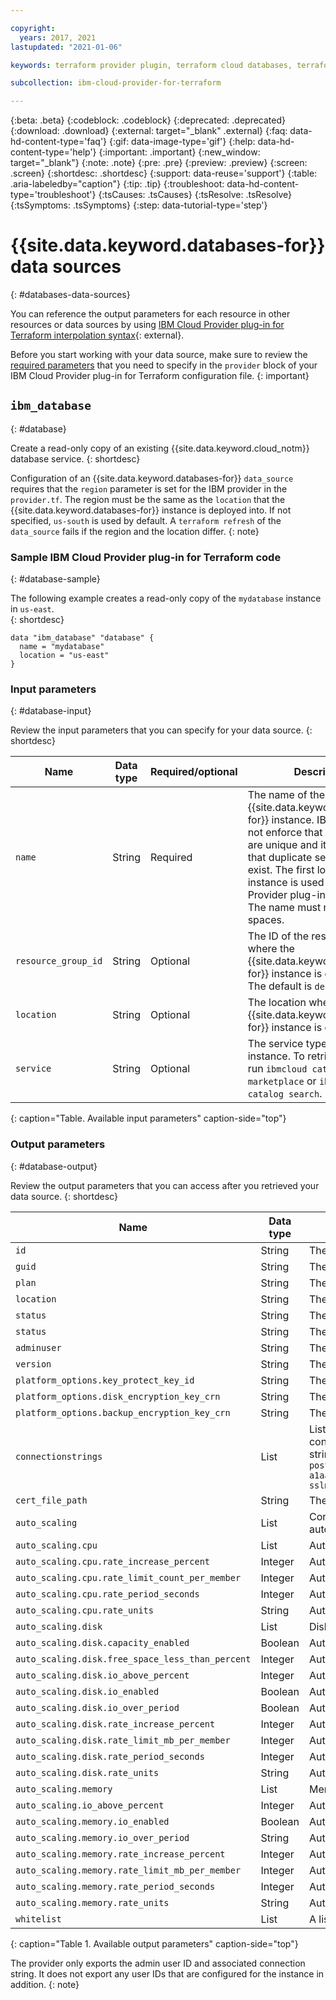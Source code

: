 ```yaml
---

copyright:
  years: 2017, 2021
lastupdated: "2021-01-06"

keywords: terraform provider plugin, terraform cloud databases, terraform databases, terraform postgres, terraform mysql, terraform compose

subcollection: ibm-cloud-provider-for-terraform

---
```


{:beta: .beta}
{:codeblock: .codeblock}
{:deprecated: .deprecated}
{:download: .download}
{:external: target="_blank" .external}
{:faq: data-hd-content-type='faq'}
{:gif: data-image-type='gif'}
{:help: data-hd-content-type='help'}
{:important: .important}
{:new_window: target="_blank"}
{:note: .note}
{:pre: .pre}
{:preview: .preview}
{:screen: .screen}
{:shortdesc: .shortdesc}
{:support: data-reuse='support'}
{:table: .aria-labeledby="caption"}
{:tip: .tip}
{:troubleshoot: data-hd-content-type='troubleshoot'}
{:tsCauses: .tsCauses}
{:tsResolve: .tsResolve}
{:tsSymptoms: .tsSymptoms}
{:step: data-tutorial-type='step'}


# {{site.data.keyword.databases-for}} data sources 
{: #databases-data-sources}

You can reference the output parameters for each resource in other resources or data sources by using [IBM Cloud Provider plug-in for Terraform interpolation syntax](https://www.terraform.io/docs/configuration-0-11/interpolation.html){: external}. 

Before you start working with your data source, make sure to review the [required parameters](/docs/terraform?topic=terraform-provider-reference#required-parameters) that you need to specify in the `provider` block of your IBM Cloud Provider plug-in for Terraform configuration file. 
{: important}

## `ibm_database`
{: #database}

Create a read-only copy of an existing {{site.data.keyword.cloud_notm}} database service. 
{: shortdesc}

Configuration of an {{site.data.keyword.databases-for}} `data_source` requires that the `region` parameter is set for the IBM provider in the `provider.tf`. The region must be the same as the `location` that the {{site.data.keyword.databases-for}} instance is deployed into. If not specified, `us-south` is used by default. A `terraform refresh` of the `data_source` fails if the region and the location differ.
{: note}

### Sample IBM Cloud Provider plug-in for Terraform code
{: #database-sample}

The following example creates a read-only copy of the `mydatabase` instance in `us-east`.  
{: shortdesc}

```
data "ibm_database" "database" {
  name = "mydatabase"
  location = "us-east"
}
```

### Input parameters
{: #database-input}

Review the input parameters that you can specify for your data source. 
{: shortdesc}

|Name|Data type|Required/optional|Description|
|----|-----------|------|--------|
|`name`|String|Required|The name of the {{site.data.keyword.databases-for}} instance. IBM Cloud does not enforce that service names are unique and it is possible that duplicate service names exist. The first located service instance is used by IBM Cloud Provider plug-in for Terraform. The name must not include spaces.|
| `resource_group_id`| String | Optional | The ID of the resource group where the {{site.data.keyword.databases-for}} instance is deployed into. The default is `default`. |
|`location` | String | Optional | The location where the {{site.data.keyword.databases-for}} instance is deployed into. |
|`service` | String | Optional| The service type of the instance. To retrieve this value, run `ibmcloud catalog service-marketplace` or `ibmcloud catalog search`.  |
{: caption="Table. Available input parameters" caption-side="top"}


### Output parameters
{: #database-output}

Review the output parameters that you can access after you retrieved your data source. 
{: shortdesc}

|Name|Data type|Description|
|----|-----------|----------|
|`id`|String|The CRN of the {{site.data.keyword.databases-for}} instance.  |
|`guid`|String|The unique identifier of the {{site.data.keyword.databases-for}} instance.|
|`plan`|String| The service plan of the {{site.data.keyword.databases-for}} instance.|
|`location`|String| The location where the {{site.data.keyword.databases-for}} instance is deployed into. |
|`status`|String| The status of the {{site.data.keyword.databases-for}} instance. |
|`status`|String| The status of resource instance.|
|`adminuser`|String| The user ID of the default administration user for the database, such as `admin` or `root`. |
|`version`|String|The database version.|
|`platform_options.key_protect_key_id`| String | The CRN of key protect key. |
|`platform_options.disk_encryption_key_crn`| String | The CRN of disk encryption key. |
|`platform_options.backup_encryption_key_crn`| String | The CRN of backup encryption key. |
|`connectionstrings` |List| List of connection strings by userid for the database. For information about how to use connection strings, see the [documentation](/docs/databases-for-postgresql?topic=databases-for-postgresql-connection-strings). The results are returned in pairs of the userid and string: `connectionstrings.1.name = admin connectionstrings.1.string = postgres://admin:$PASSWORD@12345aa1-1111-1111-a1aa-a1aaa11aa1a1.a1a1a111a1a11a1a111a111a1a111a111.databases.appdomain.cloud:32554/ibmclouddb?sslmode=verify-full`|
|`cert_file_path`|String| The absolute path to certificate PEM file.|
|`auto_scaling`|List|Configure rules to allow your database to automatically increase its resources. Single block of autoscaling is allowed at once.|
|`auto_scaling.cpu`|List|Autoscaling CPU.|
|`auto_scaling.cpu.rate_increase_percent`|Integer|Auto scaling rate in increase percent.|
|`auto_scaling.cpu.rate_limit_count_per_member`|Integer|Auto scaling rate limit in count per number.|
|`auto_scaling.cpu.rate_period_seconds`|Integer|Auto scaling rate in period seconds.|
|`auto_scaling.cpu.rate_units`|String|Auto scaling rate in units.|
|`auto_scaling.disk`|List|Disk auto scaling.|
|`auto_scaling.disk.capacity_enabled`|Boolean|Auto scaling scalar enables or disables the scalar capacity.|
|`auto_scaling.disk.free_space_less_than_percent`|Integer|Auto scaling scalar capacity free space less than percent.|
|`auto_scaling.disk.io_above_percent`|Integer|Auto scaling scalar I/O utilization above percent.|
|`auto_scaling.disk.io_enabled`|Boolean|Auto scaling scalar I/O utilization enabled.|
|`auto_scaling.disk.io_over_period`|Boolean|Auto scaling scalar I/O utilization over period.|
|`auto_scaling.disk.rate_increase_percent`|Integer|Auto scaling rate increase percent.|
|`auto_scaling.disk.rate_limit_mb_per_member`|Integer|Auto scaling rate limit in megabytes per member.|
|`auto_scaling.disk.rate_period_seconds`|Integer|Auto scaling rate period in seconds.|
|`auto_scaling.disk.rate_units`|String|Auto scaling rate in units.|
|`auto_scaling.memory`|List|Memory Auto Scaling.|
|`auto_scaling.io_above_percent`|Integer|Auto scaling scalar I/O utilization above percent.|
|`auto_scaling.memory.io_enabled`|Boolean|Auto scaling scalar I/O utilization enabled.|
|`auto_scaling.memory.io_over_period`|String|Auto scaling scalar I/O utilization over period.|
|`auto_scaling.memory.rate_increase_percent`|Integer|Auto scaling rate in increase percent.|
|`auto_scaling.memory.rate_limit_mb_per_member`|Integer|Auto scaling rate limit in megabytes per member.|
|`auto_scaling.memory.rate_period_seconds`|Integer|Auto scaling rate period in seconds.|
|`auto_scaling.memory.rate_units`|String|Auto scaling rate in units.|
|`whitelist`|List| A list of allowed IP addresses or ranges.|
{: caption="Table 1. Available output parameters" caption-side="top"}

The provider only exports the admin user ID and associated connection string. It does not export any user IDs that are configured for the instance in addition. 
{: note}
